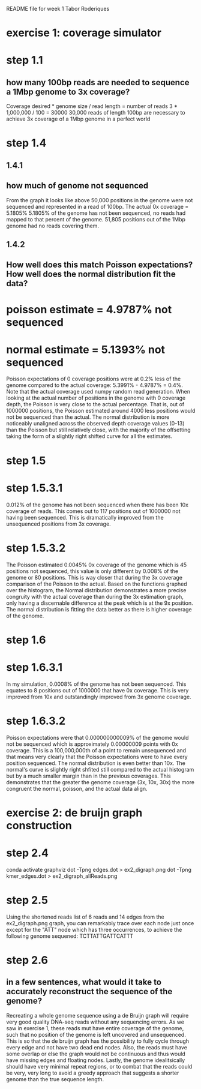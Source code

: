 README file for week 1
Tabor Roderiques


# exercise 1: coverage simulator
# step 1.1
## how many 100bp reads are needed to sequence a 1Mbp genome to 3x coverage?
Coverage desired * genome size / read length = number of reads 
3 * 1,000,000 / 100 = 30000
30,000 reads of length 100bp are necessary to achieve 3x coverage of a 1Mbp genome in a perfect world

# step 1.4
## 1.4.1
## how much of genome not sequenced
From the graph it looks like above 50,000 positions in the genome were not sequenced and represented in a read of 100bp. The actual 0x coverage = 5.1805% 
5.1805% of the genome has not been sequenced, no reads had mapped to that percent of the genome. 51,805 positions out of the 1Mbp genome had no reads covering them. 
## 1.4.2
## How well does this match Poisson expectations? How well does the normal distribution fit the data?
# poisson estimate = 4.9787% not sequenced
# normal estimate = 5.1393% not sequenced
Poisson expectations of 0 coverage positions were at 0.2% less of the genome compared to the actual coverage: 5.3991% - 4.9787% = 0.4%. Note that the actual coverage used numpy random read generation. 
When looking at the actual number of positions in the genome with 0 coverage depth, the Poisson is very close to the actual percentage. That is, out of 1000000 positions, the Poisson estimated around 4000 less positions would not be sequenced than the actual. 
The normal distribution is more noticeably unaligned across the observed depth coverage values (0-13) than the Poisson but still relatively close, with the majority of the offsetting taking the form of a slightly right shifted curve for all the estimates.

# step 1.5
# step 1.5.3.1
0.012% of the genome has not been sequenced when there has been 10x coverage of reads. This comes out to 117 positions out of 1000000 not having been sequenced. This is dramatically improved from the unsequenced positions from 3x coverage. 
# step 1.5.3.2
The Poisson estimated 0.0045% 0x coverage of the genome which is 45 positions not sequenced, this value is only different by 0.008% of the genome or 80 positions. This is way closer that during the 3x coverage comparison of the Poisson to the actual. 
Based on the functions graphed over the histogram, the Normal distribution demonstrates a more precise congruity with the actual coverage than during the 3x estimation graph, only having a discernable difference at the peak which is at the 9x position. 
The normal distribution is fitting the data better as there is higher coverage of the genome.

# step 1.6
# step 1.6.3.1
In my simulation, 0.0008% of the genome has not been sequenced. This equates to 8 positions out of 1000000 that have 0x coverage. This is very improved from 10x and outstandingly improved from 3x genome coverage.
# step 1.6.3.2
Poisson expectations were that 0.000000000009% of the genome would not be sequenced which is approximately 0.00000009 points with 0x coverage. This is a 100,000,000th of a point to remain unsequenced and that means very clearly that the Poisson expectations were to have every position sequenced.
The normal distribution is even better than 10x. The normal's curve is slightly right shfited still compared to the actual histogram but by a much smaller margin than in the previous coverages. This demonstrates that the greater the genome coverage (3x, 10x, 30x) the more congruent the normal, poisson, and the actual data align. 


# exercise 2: de bruijn graph construction
# step 2.4
conda activate graphviz
dot -Tpng edges.dot > ex2_digraph.png
dot -Tpng kmer_edges.dot > ex2_digraph_allReads.png

# step 2.5
Using the shortened reads list of 6 reads and 14 edges from the ex2_digraph.png graph, you can remarkably trace over each node just once except for the "ATT" node which has three occurrences, to achieve the following genome sequened:
TCTTATTGATTCATTT

# step 2.6
## in a few sentences, what would it take to accurately reconstruct the sequence of the genome?
Recreating a whole genome sequence using a de Bruijn graph will require very good quality DNA-seq reads without any sequencing errors. As we saw in exercise 1, these reads mut have entire coverage of the genome, such that no position of the genome is left uncovered and unsequenced. This is so that the de bruijn graph has the possibility to fully cycle through every edge and not have two dead end nodes.
Also, the reads must have some overlap or else the graph would not be continuous and thus would have missing edges and floating nodes. Lastly, the genome idealitsically should have very minimal repeat regions, or to combat that the reads could be very, very long to avoid a greedy approach that suggests a shorter genome than the true sequence length.